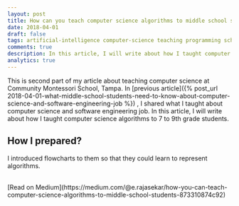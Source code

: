 ```yaml
---
layout: post
title: How can you teach computer science algorithms to middle school students?
date: 2018-04-01
draft: false
tags: artificial-intelligence computer-science teaching programming schools education-technology
comments: true
description: In this article, I will write about how I taught computer science algorithms to 7 to 9th grade students.
analytics: true
---
```


This is second part of my article about teaching computer science at Community Montessori School, Tampa. In [previous article]({% post_url 2018-04-01-what-middle-school-students-need-to-know-about-computer-science-and-software-engineering-job %}) , I shared what I taught about computer science and software engineering job. In this article, I will write about how I taught computer science algorithms to 7 to 9th grade students.

## How I prepared?

I introduced flowcharts to them so that they could learn to represent algorithms.

<br>
[Read on Medium](https://medium.com/@e.rajasekar/how-you-can-teach-computer-science-algorithms-to-middle-school-students-873310874c92)
